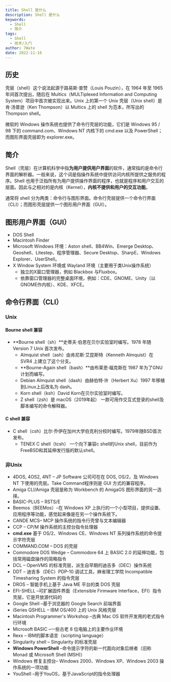 ```yaml
---
title: Shell 是什么
description: Shell 是什么
keywords:
  - Shell
  - 简介
tags:
  - Shell
  - 技术/入门
author: 7Wate
date: 2022-11-16
---
```


## 历史

壳层（shell）这个说法起源于路易斯·普赞（Louis Pouzin），在 1964 年至 1965 年间首次提出，随后在 Multics（MULTiplexed Information and Computing System）项目中首次被实现出来。Unix 上的第一个 Unix 壳层（Unix shell）是肯·汤普逊（Ken Thompson）以 Multics 上的 shell 为范本，所写出的 Thompson shell。

微软的 Windows 操作系统也提供了命令行壳层的功能，它们是 Windows 95 / 98 下的 command.com、Windows NT 内核下的 cmd.exe 以及 PowerShell；而图形界面壳层即为 explorer.exe。

## 简介

Shell（壳层）在计算机科学中指**为用户提供用户界面**的软件，通常指的是命令行界面的解析器。一般来说，这个词是指操作系统中提供访问内核所提供之服务的程序。Shell 也用于泛指所有为用户提供操作界面的程序，也就是程序和用户交互的层面。因此与之相对的是内核（Kernel），**内核不提供和用户的交互功能**。

通常将 shell 分为两类：命令行与图形界面。命令行壳层提供一个命令行界面（CLI）；而图形壳层提供一个图形用户界面（GUI）。

## 图形用户界面（GUI）

- DOS Shell
- Macintosh Finder
- Microsoft Windows 环境：Aston shell、BB4Win、Emerge Desktop、Geoshell、Litestep、程序管理器、Secure Desktop、SharpE、Windows Explorer、UserShell。
- X Window System 环境或 Wayland 环境（主要用于类Unix操作系统）
  - 独立的X窗口管理器，例如 Blackbox 与Fluxbox。
  - 依靠窗口管理器的完整桌面环境，例如：CDE、GNOME、Unity（以GNOME作内核）、KDE、XFCE。

## 命令行界面（CLI）

### Unix

#### Bourne shell 兼容

- **Bourne shell（sh）**史蒂夫·伯恩在贝尔实验室时编写。1978 年随 Version 7 Unix 首次发布。
  - Almquist shell（ash）由肯尼斯·艾昆斯特（Kenneth Almquist）在 SVR4 上建立了这个分支。
  - **Bourne-Again shell（bash）**由布莱恩·福克斯在 1987 年为了GNU计划而编写。
  - Debian Almquist shell（dash）由赫伯特·许（Herbert Xu）1997 年移植到Linux上后改名为 dash。
  - Korn shell（ksh）David Korn在贝尔实验室时编写。
  - Z shell（zsh）是 macOS（2019年起） 一款可用作交互式登录的shell及脚本编写的命令解释器。

#### C shell 兼容

- C shell（csh）比尔·乔伊在加州大学伯克利分校时编写。1979年随BSD首次发布。
  - TENEX C shell（tcsh） 一个向下兼容c shell的Unix shell，目前作为FreeBSD和其延伸发行版的默认shell。

### 非Unix

- 4DOS, 4OS2, 4NT – JP Software 公司可在在 DOS, OS/2，及 Windows NT 下使用的壳层。Take Command程序则是 GUI 方式的兼容程序。
- Amiga CLI/Amiga 壳层是称为 Workbench 的 AmigaOS 图形界面的另一选择。
- BASIC-PLUS – RSTS/E
- Beemos（BEEMos）–在 Windows XP 上执行的一个小型项目，提供设置、应用程序等功能，感觉起来像是在另一个操作系统下。
- CANDE MCS– MCP 操作系统的指令行壳曾与文本编辑器
- CCP – CP/M 操作系统的主控台指令处理器
- **cmd.exe** 基于 OS/2、Windows CE、Windows NT 系列操作系统的命令提示字符壳层
- COMMAND.COM – DOS 的壳层
- Commodore DOS Wedge – Commodore 64 上 BASIC 2.0 的延伸功能，包括常用磁盘操作的简略指令
- DCL – OpenVMS 的标准壳层，派生自早期的迪吉多（DEC）操作系统
- DDT – 迪吉多（DEC）PDP-10 调试工具，麻省理工学院 Incompatible Timesharing System 的指令壳层
- DROS – 智能手机上基于 Java ME 平台的类 DOS 壳层
- EFI-SHELL –可扩展固件界面（Extensible Firmware Interface，EFI）指令壳层，它是开放源代码的
- Google Shell –基于浏览器的 Google Search 前端界面
- iSeries QSHELL – IBM OS/400 上的 Unix 风格壳层
- Macintosh Programmer's Workshop –古典 Mac OS 软件开发用的老式指令行环境
- Microsoft BASIC –一些古老 8 位电脑上的主要作业环境
- Rexx – IBM的脚本语言（scripting language）
- Singularity shell – Singularity 的标准壳层
- **Windows PowerShell** –命令提示字符的新一代面向对象后继者（旧称 Monad 或 Microsoft Shell (MSH)）
- Windows 修复主控台– Windows 2000、Windows XP、Windows 2003 操作系统的一项功能
- YouShell –用于YouOS，基于JavaScript的指令处理器
